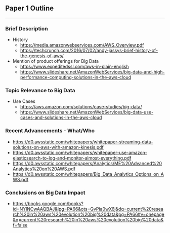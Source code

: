 ## Paper 1 Outline ##
-------------------

### Brief Description ###
* History
  * https://media.amazonwebservices.com/AWS_Overview.pdf
  * https://techcrunch.com/2016/07/02/andy-jassys-brief-history-of-the-genesis-of-aws/
* Mention of product offerings for Big Data
  * https://www.expeditedssl.com/aws-in-plain-english
  * https://www.slideshare.net/AmazonWebServices/big-data-and-high-performance-computing-solutions-in-the-aws-cloud

### Topic Relevance to Big Data ###
* Use Cases
    * https://aws.amazon.com/solutions/case-studies/big-data/
    * https://www.slideshare.net/AmazonWebServices/big-data-use-cases-and-solutions-in-the-aws-cloud
 
### Recent Advancements - What/Who ###
* https://d0.awsstatic.com/whitepapers/whitepaper-streaming-data-solutions-on-aws-with-amazon-kinesis.pdf
* https://d0.awsstatic.com/whitepapers/whitepaper-use-amazon-elasticsearch-to-log-and-monitor-almost-everything.pdf
* https://d0.awsstatic.com/whitepapers/Analytics/ME%20Advanced%20Analytics%20on%20AWS.pdf
* https://d0.awsstatic.com/whitepapers/Big_Data_Analytics_Options_on_AWS.pdf

### Conclusions on Big Data Impact ###
* https://books.google.com/books?id=NYlNCwAAQBAJ&lpg=PA66&ots=GvPia0wX6j&dq=current%20research%20in%20aws%20evolution%20big%20data&pg=PA66#v=onepage&q=current%20research%20in%20aws%20evolution%20big%20data&f=false 
